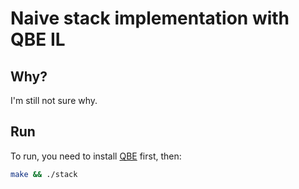 # Naive stack implementation with QBE IL

## Why?

I'm still not sure why.

## Run

To run, you need to install [QBE](https://c9x.me/compile/) first, then:

```sh
make && ./stack
```

